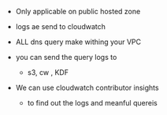 

- Only applicable on public hosted zone
- logs ae send to cloudwatch


- ALL dns query make withing your VPC
- you can send the query logs to
    - s3, cw , KDF


- We can use cloudwatch contributor insights
    - to find out the logs and meanful quereis 